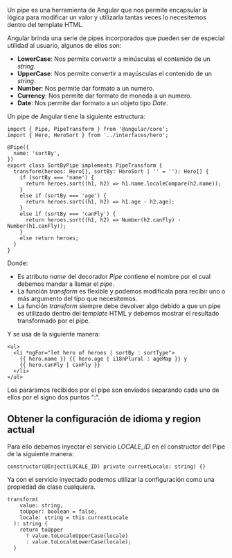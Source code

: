 Un pipe es una herramienta de Angular que nos permite encapsular la lógica para modificar un valor y utilizarla tantas veces lo necesitemos dentro del template HTML.

Angular brinda una serie de pipes incorporados que pueden ser de especial utilidad al usuario, algunos de ellos son:

- **LowerCase**: Nos permite convertir a minúsculas el contenido de un *string*.
- **UpperCase**: Nos permite convertir a mayúsculas el contenido de un *string*.
- **Number**: Nos permite dar formato a un numero.
- **Currency**: Nos permite dar formato de moneda a un numero.
- **Date**: Nos permite dar formato a un objeto tipo *Date*.

Un pipe de Angular tiene la siguiente estructura:

```
import { Pipe, PipeTransform } from '@angular/core';
import { Hero, HeroSort } from '../interfaces/hero';

@Pipe({
  name: 'sortBy',
})
export class SortByPipe implements PipeTransform {
  transform(heroes: Hero[], sortBy: HeroSort | '' = ''): Hero[] {
    if (sortBy === 'name') {
      return heroes.sort((h1, h2) => h1.name.localeCompare(h2.name));
    } 
    else if (sortBy === 'age') {
      return heroes.sort((h1, h2) => h1.age - h2.age);
    } 
    else if (sortBy === 'canFly') {
      return heroes.sort((h1, h2) => Number(h2.canFly) - Number(h1.canFly));
    } 
    else return heroes;
  }
}
```

Donde:

- Es atributo *name* del decorador *Pipe* contiene el nombre por el cual debemos mandar a llamar el *pipe*.
- La función *transform* es flexible y podemos modificala para recibir uno o más argumento del tipo que necesitemos.
- La función *transform* siempre debe devolver algo debido a que un pipe es utilizado dentro del *template* HTML y debemos mostrar el resultado transformado por el pipe.
 
Y se usa de la siguiente manera:

```
<ul>
  <li *ngFor="let hero of heroes | sortBy : sortType">
    {{ hero.name }} {{ hero.age | i18nPlural : ageMap }} y
    {{ hero.canFly | canFly }}
  </li>
</ul>
```

Los paráramos recibidos por el pipe son enviados separando cada uno de ellos por el signo dos puntos ":".
## Obtener la configuración de idioma y region actual

Para ello debemos inyectar el servicio *LOCALE_ID* en el constructor del Pipe de la siguiente manera:

```
constructor(@Inject(LOCALE_ID) private currentLocale: string) {}
```

Ya con el servicio inyectado podemos utilizar la configuración como una propiedad de clase cualquiera.

```
transform(
    value: string,
    toUpper: boolean = false,
    locale: string = this.currentLocale
  ): string {
    return toUpper
      ? value.toLocaleUpperCase(locale)
      : value.toLocaleLowerCase(locale);
  }
```